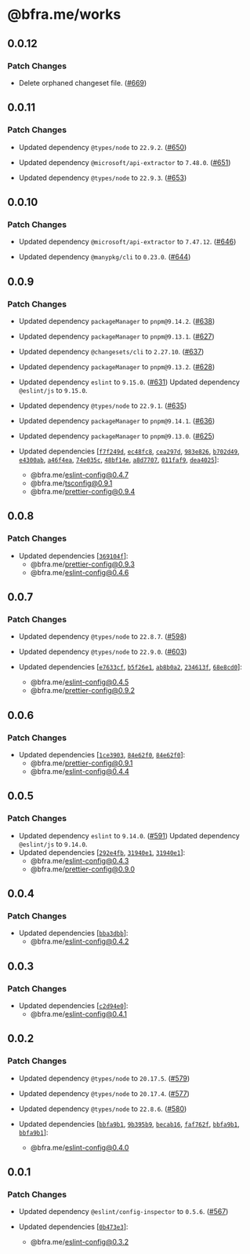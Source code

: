 # @bfra.me/works

## 0.0.12
### Patch Changes


- Delete orphaned changeset file. ([#669](https://github.com/bfra-me/works/pull/669))

## 0.0.11
### Patch Changes


- Updated dependency `@types/node` to `22.9.2`. ([#650](https://github.com/bfra-me/works/pull/650))


- Updated dependency `@microsoft/api-extractor` to `7.48.0`. ([#651](https://github.com/bfra-me/works/pull/651))


- Updated dependency `@types/node` to `22.9.3`. ([#653](https://github.com/bfra-me/works/pull/653))

## 0.0.10
### Patch Changes


- Updated dependency `@microsoft/api-extractor` to `7.47.12`. ([#646](https://github.com/bfra-me/works/pull/646))


- Updated dependency `@manypkg/cli` to `0.23.0`. ([#644](https://github.com/bfra-me/works/pull/644))

## 0.0.9
### Patch Changes


- Updated dependency `packageManager` to `pnpm@9.14.2`. ([#638](https://github.com/bfra-me/works/pull/638))


- Updated dependency `packageManager` to `pnpm@9.13.1`. ([#627](https://github.com/bfra-me/works/pull/627))


- Updated dependency `@changesets/cli` to `2.27.10`. ([#637](https://github.com/bfra-me/works/pull/637))


- Updated dependency `packageManager` to `pnpm@9.13.2`. ([#628](https://github.com/bfra-me/works/pull/628))


- Updated dependency `eslint` to `9.15.0`. ([#631](https://github.com/bfra-me/works/pull/631))
  Updated dependency `@eslint/js` to `9.15.0`.

- Updated dependency `@types/node` to `22.9.1`. ([#635](https://github.com/bfra-me/works/pull/635))


- Updated dependency `packageManager` to `pnpm@9.14.1`. ([#636](https://github.com/bfra-me/works/pull/636))


- Updated dependency `packageManager` to `pnpm@9.13.0`. ([#625](https://github.com/bfra-me/works/pull/625))

- Updated dependencies [[`f7f249d`](https://github.com/bfra-me/works/commit/f7f249d1100c8d43c0b4b373227a98d4b53aeab7), [`ec48fc8`](https://github.com/bfra-me/works/commit/ec48fc8656da3637e7139696f8b784f8d49f1840), [`cea297d`](https://github.com/bfra-me/works/commit/cea297d45c7dff8c42ac488104cbd83785244d92), [`983e826`](https://github.com/bfra-me/works/commit/983e826ec1a6068ce7edc4546eac8227aa29ed4d), [`b702d49`](https://github.com/bfra-me/works/commit/b702d496e75e61138a0aaabbe2a9adcb238ba4f9), [`e4300ab`](https://github.com/bfra-me/works/commit/e4300abc0db9f5ee6cff1cac35690f903f0894aa), [`a46f4ea`](https://github.com/bfra-me/works/commit/a46f4ea3547256502d7fb45bae195e76e021643c), [`74e035c`](https://github.com/bfra-me/works/commit/74e035c86f78d2c3ee6c4a7e51837a654e676549), [`48bf14e`](https://github.com/bfra-me/works/commit/48bf14e02a9ac153eb24c75f320844220733dbd1), [`a8d7707`](https://github.com/bfra-me/works/commit/a8d77072acd34c6e2833b1a828ba00a88d814d2b), [`011faf9`](https://github.com/bfra-me/works/commit/011faf9c1c9b31036caf954c6f538823dcc26717), [`dea4025`](https://github.com/bfra-me/works/commit/dea4025e2815bed2c8bdfb3254b248ded883596d)]:
  - @bfra.me/eslint-config@0.4.7
  - @bfra.me/tsconfig@0.9.1
  - @bfra.me/prettier-config@0.9.4

## 0.0.8
### Patch Changes

- Updated dependencies [[`369104f`](https://github.com/bfra-me/works/commit/369104f7e80d885cfb84dc310bb1fc34db83725b)]:
  - @bfra.me/prettier-config@0.9.3
  - @bfra.me/eslint-config@0.4.6

## 0.0.7
### Patch Changes


- Updated dependency `@types/node` to `22.8.7`. ([#598](https://github.com/bfra-me/works/pull/598))


- Updated dependency `@types/node` to `22.9.0`. ([#603](https://github.com/bfra-me/works/pull/603))

- Updated dependencies [[`e7633cf`](https://github.com/bfra-me/works/commit/e7633cf33339342992be6a10bb1b6bb1627817ec), [`b5f26e1`](https://github.com/bfra-me/works/commit/b5f26e156e4edc7d160f87c924fd8a65ae9db391), [`ab8b0a2`](https://github.com/bfra-me/works/commit/ab8b0a2ee4eb987eb7dded4a8a43ddd8ea07ecce), [`234613f`](https://github.com/bfra-me/works/commit/234613f67aaa2e17b72597ecd5844be17bdc2fc9), [`68e8cd0`](https://github.com/bfra-me/works/commit/68e8cd0aef3d96caa03a006175bbf9d0c5152002)]:
  - @bfra.me/eslint-config@0.4.5
  - @bfra.me/prettier-config@0.9.2

## 0.0.6
### Patch Changes

- Updated dependencies [[`1ce3903`](https://github.com/bfra-me/works/commit/1ce39032ce4c2597936897145896e71fde5fc09a), [`84e62f0`](https://github.com/bfra-me/works/commit/84e62f0deb91b42f361ae456f2bc48a75a1f2639), [`84e62f0`](https://github.com/bfra-me/works/commit/84e62f0deb91b42f361ae456f2bc48a75a1f2639)]:
  - @bfra.me/prettier-config@0.9.1
  - @bfra.me/eslint-config@0.4.4

## 0.0.5
### Patch Changes


- Updated dependency `eslint` to `9.14.0`. ([#591](https://github.com/bfra-me/works/pull/591))
  Updated dependency `@eslint/js` to `9.14.0`.
- Updated dependencies [[`292e4fb`](https://github.com/bfra-me/works/commit/292e4fb775b1e02de40af510e8b0561444a99739), [`31940e1`](https://github.com/bfra-me/works/commit/31940e12088a326d4e8d2605f678439585767ec9), [`31940e1`](https://github.com/bfra-me/works/commit/31940e12088a326d4e8d2605f678439585767ec9)]:
  - @bfra.me/eslint-config@0.4.3
  - @bfra.me/prettier-config@0.9.0

## 0.0.4
### Patch Changes

- Updated dependencies [[`bba3dbb`](https://github.com/bfra-me/works/commit/bba3dbb2bd0c55b97753b397a263c1817e131401)]:
  - @bfra.me/eslint-config@0.4.2

## 0.0.3
### Patch Changes

- Updated dependencies [[`c2d94e0`](https://github.com/bfra-me/works/commit/c2d94e03f47d49e7eb07841c449ef2358396c809)]:
  - @bfra.me/eslint-config@0.4.1

## 0.0.2
### Patch Changes


- Updated dependency `@types/node` to `20.17.5`. ([#579](https://github.com/bfra-me/works/pull/579))


- Updated dependency `@types/node` to `20.17.4`. ([#577](https://github.com/bfra-me/works/pull/577))


- Updated dependency `@types/node` to `22.8.6`. ([#580](https://github.com/bfra-me/works/pull/580))

- Updated dependencies [[`bbfa9b1`](https://github.com/bfra-me/works/commit/bbfa9b10a8b6860a1bc399588967a088cf2d86fd), [`9b395b9`](https://github.com/bfra-me/works/commit/9b395b977a7a852899fe19118f6bc526dc5b0572), [`becab16`](https://github.com/bfra-me/works/commit/becab166bdbbed9c7e793be54f9b7475bd99fa48), [`faf762f`](https://github.com/bfra-me/works/commit/faf762fc8d1268f1528e7e2efd4a6ead0a2ed99f), [`bbfa9b1`](https://github.com/bfra-me/works/commit/bbfa9b10a8b6860a1bc399588967a088cf2d86fd), [`bbfa9b1`](https://github.com/bfra-me/works/commit/bbfa9b10a8b6860a1bc399588967a088cf2d86fd)]:
  - @bfra.me/eslint-config@0.4.0

## 0.0.1
### Patch Changes


- Updated dependency `@eslint/config-inspector` to `0.5.6`. ([#567](https://github.com/bfra-me/works/pull/567))

- Updated dependencies [[`0b473e3`](https://github.com/bfra-me/works/commit/0b473e3a0003eb8ae6b86b7b4252e4ff0b95389b)]:
  - @bfra.me/eslint-config@0.3.2
